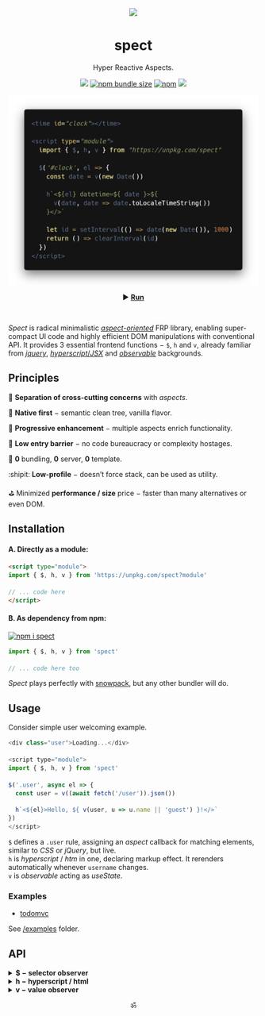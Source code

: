 <div align="center"><img src="https://avatars3.githubusercontent.com/u/53097200?s=200&v=4" width=108 /></div>
<p align="center"><h1 align="center">spect</h1></p>
<p align="center">
  Hyper Reactive Aspects.<br/>
  <!-- Build reactive UIs with rules, similar to CSS.<br/> -->
  <!-- Each rule specifies an <em>aspect</em> function, carrying a piece of logic.<br/> -->
</p>
<p align="center">
  <a href="https://travis-ci.org/spectjs/spect"><img src="https://travis-ci.org/spectjs/spect.svg?branch=master"/></a>
  <a href="https://bundlephobia.com/result?p=spect"><img alt="npm bundle size" src="https://img.shields.io/bundlephobia/minzip/spect?label=size"></a>
  <a href="https://npmjs.org/package/spect"><img alt="npm" src="https://img.shields.io/npm/v/spect"></a>
  <img src="https://img.shields.io/badge/stability-stable-green"/>
</p>

<p align="center"><img src="/preview.png" width="566"/></p>
<p align="center">▶ <a href="https://codepen.io/dyv/pen/oNXXZEb" target="_blank"><strong>Run</strong></a></p>
<br/>

<!--
<time id="clock"></time>

<script type="module">
  import { $, h, v } from "https://unpkg.com/spect"

  $('#clock', el => {
    const date = v(new Date())

    h`<${el} datetime=${ date }>
      ${ date`toLocaleTimeString` }
    </>`

    let id = setInterval(() => date(new Date()), 1000)
    return () => clearInterval(id)
  })
</script>
-->

_Spect_ is radical minimalistic [_aspect-oriented_](https://en.wikipedia.org/wiki/Aspect-oriented_programming) FRP library, enabling super-compact UI code and highly efficient DOM manipulations with conventional API. It provides 3 essential frontend functions − `$`, `h` and `v`, already familiar from [_jquery_](https://ghub.io/jquery), [_hyperscript_/_JSX_](https://ghub.io/hyperscript) and [_observable_](https://www.npmjs.com/package/observable) backgrounds.

## Principles

:gem: **Separation of cross-cutting concerns** with _aspects_.

:deciduous_tree: **Native first** − semantic clean tree, vanilla flavor.

:calling: **Progressive enhancement** − multiple aspects enrich functionality.

:baby_chick: **Low entry barrier** − no code bureaucracy or complexity hostages.

:dizzy: **0** bundling, **0** server, **0** template.

:shipit: **Low-profile** − doesn’t force stack, can be used as utility.

:golf: Minimized **performance / size** price − faster than many alternatives or even DOM.


## Installation

#### A. Directly as a module:

```html
<script type="module">
import { $, h, v } from 'https://unpkg.com/spect?module'

// ... code here
</script>
```

#### B. As dependency from npm:

[![npm i spect](https://nodei.co/npm/spect.png?mini=true)](https://npmjs.org/package/spect/)

```js
import { $, h, v } from 'spect'

// ... code here too
```

_Spect_ plays perfectly with [snowpack](https://www.snowpack.dev/), but any other bundler will do.


## Usage

Consider simple user welcoming example.

```js
<div class="user">Loading...</div>

<script type="module">
import { $, h, v } from 'spect'

$('.user', async el => {
  const user = v((await fetch('/user')).json())

  h`<${el}>Hello, ${ v(user, u => u.name || 'guest') }!</>`
})
</script>
```

`$` defines a `.user` rule, assigning an _aspect_ callback for matching elements, similar to _CSS_ or _jQuery_, but live.<br/>
`h` is _hyperscript_ / _htm_ in one, declaring markup effect. It rerenders automatically whenever `username` changes.<br/>
`v` is _observable_ acting as _useState_.

<!--
Consider simple todo app.

```js
<form class="todo">
  <label for="add-todo">
    <span>Add Todo</span>
    <input name="text" required/>
  </label>
  <button type="submit">Add</button>
  <ul class="todo-list"><ul>
</form>

<script type="module">
import { $, h, on, list } from 'spect'

const todos = list([])

$('.todo-list', el => h`<${el}>${ todos }</>`)

$('.todo-form', el => on(el, 'submit', e => {
  e.preventDefault()
  if (!el.checkValidity()) return
  todos.push({ text: e.elements.text.value })
  el.reset()
}))
</script>
```

Input element here is uncontrolled and logic closely follows native js to provide _progressive enhancement_. _**`list`**_ creates an observable array `todos`, mutating it automatically rerenders _**`h`**_.
-->

### Examples

* [todomvc](https://spectjs.github.io/spect/examples/todomvc.html)

See [/examples](examples) folder.

<!--

Maybe validation / sending form? (better for cases, eg. forms (all react cases))
Or familiar examples of another framework, rewritten with spect? (better for docs, as spect vs N)
Something showcasing wow features, like composable streaming and how that restructures waterfall rendering?
Yes, makes more sense. The very natural flow, where with HTML you can prototype, then naturally upgrade to UI-framework, then add actions. Minimize design - code distance.

an app, displaying a [list of users].
First, create semantic HTML you'd regularly do without js.

```html
<!doctype html>

<template id="article">
  <article>
  </article>
</template>

<main>
  <div id="articles">
  </div>
</main>
```

Second, make data loading circuit.

```js
<script type="module">
import { $, h, store } from 'https://unpkg.com/spect?module'

const articles = store({
  items: [],
  load() {
    this.loading = true
    this.items = await (await fetch(url)).json()
    this.loading = false
  }
})

$('#articles', el => {
  h`<${el}>${
    articles.map(item => h``)
  }</>`
})
</script>
```

_Spect_ doesn't make any guess about storage, actions, renderer or tooling setup and can be used with different flavors.

#### Vanilla

```js
import { $ } from 'spect'

// touched inputs
$('input', el => el.addEventListener('focus', e => el.classList.add('touched')))
```

#### Microfrontends

Pending...

#### Aspect-Oriented DOM

Pending...

-->

## API

<details><summary><strong>$ − selector observer</strong></summary>

> elements = $( scope? , selector? , aspect? )<br/>
> elements = $\`.selector\`<br/>

Get live collection of elements matching the `selector`. `aspect` function is triggered for each matched element.

* `selector` is a valid CSS selector.
* `scope` is optional _HTMLElement_ or a list of elements to narrow down selector scope.
* `fn` is a function with `(element) => teardown?` signature.
* `elements` is live array with matched elements, implements [HTMLCollection](https://developer.mozilla.org/en-US/docs/Web/API/HTMLCollection), [WeakSet](https://developer.mozilla.org/en-US/docs/Web/JavaScript/Reference/Global_Objects/WeakSet) and [Array](https://developer.mozilla.org/en-US/docs/Web/JavaScript/Reference/Global_Objects/Array).

```js
import { $, v, h } from 'spect'

let $foo = $('.foo', el => {
  console.log('active')
  return () => console.log('inactive')
})

document.body.append(h`<div.foo/><div#bar/>`)

// ... "active"

$foo[0] // <div class="foo"></div>

$foo.bar // <div id="bar"></div>

foo.remove()

// ... "inactive"

$foo[0] // undefined


// observe changes
v($foo)(els => (console.log(els), () => console.log('off', els)))
document.body.append(foo)

// ... "active", [ foo ]

// destroy
$foo[Symbol.dispose]()

// ... "inactive", "off", [ foo ]
```

#### Example

```js
import { $ } from 'spect'

const $timer = $('.timer', el => {
  let count = 0
  let id = setInterval(() => {
    el.innerHTML = `Seconds: ${count++}`
  }, 1000)
  return () => clearInterval(id)
})
```

_Method_: class selectors technique from [fast-on-load](https://ghub.io/fast-on-load), feature-based selectors from [selector-set](https://github.com/josh/selector-set) and animation-based selectors from [insertionQuery](https://github.com/naugtur/insertionQuery).<br/>
_R&D_: [jQuery](https://ghub.io/jquery), [selector-observer](https://github.com/josh/selector-observer), [reuse](https://ghub.io/reuse), [aspect-oriended-programming](https://en.wikipedia.org/wiki/Aspect-oriented_programming) libraries and others.

<br/>

</details>


<details><summary><strong>h − hyperscript / html</strong></summary>

> el = h( tag | target , props? , ...children )<br/>
> el = h\`...content\`<br/>

[Hyperscript](https://ghub.io/hyperscript) with observables. Can be used via JSX or template literal with [HTML syntax](https://ghub.io/xhtm).

```js
import { h, v } from 'spect'

const text = v('foobar')

// create element
const foo = h('foo', {}, text)

// create jsx
/* jsx h */
const bar = <bar>{ text }</bar>

// update
text('fooobar')


// template literal
const foo = h`<baz>${ text }</baz>`

// create multiple elements
const [foo1, foo2] = h`<foo>1</foo><foo>2</foo>`

// document fragment
const fooBarFrag = h`<foo/><bar/>`

// hydrate / render
h`<${foo} ...${foo}>${ foo.childNodes }</>`
h(foo, {...foo}, ...foo.childNodes)
```

#### Example

```js
import { $, v, h } from 'spect'

$('#clock', el => {
  let date = v(new Date())
  setInterval(() => date(new Date()), 1000)
  h`<${el}>${ v(date, date => date.toISOString())} </>`
})
```

_Method_: cached `<template>`s with fast cloning.<br/>
_R&D_: [lit-html](https://ghub.io/lit-html), [htm@1](https://ghub.io/htm) [htl](https://ghub.io/htl), [hyperscript](https://ghub.io/hyperscript), [incremental-dom](https://ghub.io/incremental-dom), [snabbdom](https://ghub.io/snabbdom), [nanomorph](https://ghub.io/nanomorph), [uhtml](https://ghub.io/uhtml) and others.
<!-- _Benchmark_. -->

<br/>

</details>


<details><summary><strong>v − value observer</strong></summary>

> value = v( source? , map? , inmap? )<br/>
> value = v\`...content\`<br/>

Universal observable − creates a getter/setter function with [observable](https://ghub.io/observable) interface from any `source`:

* _Primitive_ − simple observable state.
* _Function_ − initialized observable state.
* _Observable_ (_v_, [observ-*](https://ghub.io/observ), [observable](https://ghub.io/observable), [mutant](https://ghub.io/mutant) etc.) − 2-way bound wrapper observable.
* _AsyncIterator_ or [`[Symbol.asyncIterator]`](https://developer.mozilla.org/en-US/docs/Web/JavaScript/Reference/Global_Objects/Symbol/asyncIterator) − mapped iterator observable.
* _Promise_ or _thenable_ − promise state observable.
* _Standard observable_ or [`[Symbol.observable]`](https://ghub.io/symbol-observable) ([rxjs](https://ghub.io/rxjs), [zen-observable](https://ghub.io/zen-observable) etc.) − mapped source observable.
* [_Ironjs_](https://ghub.io/ironjs) _Reactor_ − 2-way bound reactor observable.
* _Array_, _Object_, _Element_ − props / group observable, inc. _input_ / _select_ value.
* _Template string_ − observable string with dynamic fields.

```js
import { v } from 'spect'

let v1 = v(0)

// get
v1()

// set
v1(1)

// subscribe
v1(value => {
  // value === 1
  return () => {
    // teardown
  }
})

// from value
let v2 = v(v1, v1 => v1 * 2)
v2() // 2

// from multiple values
let v3 = v([v1, v2], ([v1, v2]) => v1 + v2)
v3() // 3
v3[0]() // 1

// run effect on every change
v([v1, v2, v3])(([v1, v2, v3]) => {
  console.log(v1, v2, v3)
  return () => console.log('teardown', v1, v2, v3)
})
// ... 1, 2, 3

// live string
let vsum = v`${v1} + ${v2} = ${v3}`()
vsum() // "1 + 2 = 3"

// from input
let v4 = v(h`<input#id value=1/>`)
v4(input => console.log(input.value))

// from object
let item = { done: false, text: '' }
let v5 = v(item)
v5.done() // false

// log diff
v5((item, diff) => console.log(item, diff))
item.done = true
v5().done // false
// ... { done: true, text: '' }, { done: true }

// initialize value
let v6 = v(() => v5)
v6() // v5

// observe via async iterator
for await (const value of v(v6)) console.log(value)

// dispose
;[v6, v5, v4, v3, v2, v1].map(v => v[Symbol.dispose]())
```

#### Example

```js
import { $, v } from 'spect'

const f = v(...$`#fahren`), c = v(...$`#celsius`)
const celsius = v(f, f => (f - 32) / 1.8)
const fahren = v(c, c => (c * 9) / 5 + 32)

celsius() // 0
fahren() // 32
```

#### Example 2

```js
import { v } from 'spect'

let likes = v({
  count: null,
  loading: false,
  async load() {
    this.loading = true
    this.count = await (await fetch('/likes')).json()
    this.loading = false
  }
})

$('.likes-count', el => h`<${el}>${
    v(likes, ({loading, count}) => loading ? `Loading...` : `Likes: ${ likes.count }`)
  }</>`
})

likes.load()
```

_Method_: stateful/stateless channels.<br/>
_R&D_: [observable](https://ghub.io/observable), [react hooks](https://ghub.io/unihooks), [observable proposal](https://github.com/tc39/proposal-observable), [observ](https://ghub.io/observ), [mutant](https://ghub.io/mutant), [rxjs](https://ghub.io/rxjs), [iron](https://github.com/ironjs/iron), [icaro](https://ghub.io/icaro), [introspected](https://ghub.io/introspected), [augmentor](https://ghub.io/augmentor) and others.

<br/>

</details>


<!--
### _`channel`_

> ch = channel( callback, onCancel )

Event bus. Thenable, Cancelable, AsyncIterable.

```js
import channel from 'spect/channel'

let foobus = channel(
  e => console.log('received', e),
  reason => console.log('canceled', reason)
)

// post to channel
foobus('a')
foobus('b')

// subscribe to channel
for await (let e of foobus) {
  console.log(e)
}

// close channel
foobus.cancel()
```

<br/>
-->


<p align="center">ॐ</p>
